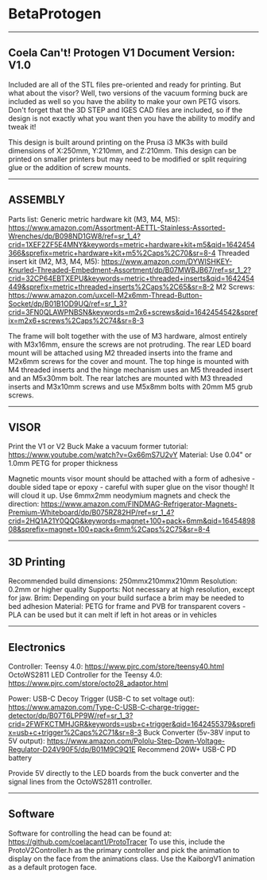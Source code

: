 # BetaProtogen

------------------------------------------
Coela Can't! Protogen V1
Document Version: V1.0
------------------------------------------

Included are all of the STL files pre-oriented and ready for printing. But what about the visor? Well, two versions of the vacuum forming buck are included as well so you have the ability to make your own PETG visors. Don't forget that the 3D STEP and IGES CAD files are included, so if the design is not exactly what you want then you have the ability to modify and tweak it!

This design is built around printing on the Prusa i3 MK3s with build dimensions of X:250mm, Y:210mm, and Z:210mm. This design can be printed on smaller printers but may need to be modified or split requiring glue or the addition of screw mounts.

------------------------------------------
ASSEMBLY
------------------------------------------
Parts list:
Generic metric hardware kit (M3, M4, M5): https://www.amazon.com/Assortment-AETTL-Stainless-Assorted-Wrenches/dp/B098ND1GW8/ref=sr_1_4?crid=1XEF2ZF5E4MNY&keywords=metric+hardware+kit+m5&qid=1642454366&sprefix=metric+hardware+kit+m5%2Caps%2C70&sr=8-4
Threaded insert kit (M2, M3, M4, M5): https://www.amazon.com/DYWISHKEY-Knurled-Threaded-Embedment-Assortment/dp/B07MWBJB67/ref=sr_1_2?crid=32CP64EBTXEPU&keywords=metric+threaded+inserts&qid=1642454449&sprefix=metric+threaded+inserts%2Caps%2C65&sr=8-2
M2 Screws: https://www.amazon.com/uxcell-M2x6mm-Thread-Button-Socket/dp/B01B1OD9UQ/ref=sr_1_3?crid=3FN0QLAWPNBSN&keywords=m2x6+screws&qid=1642454542&sprefix=m2x6+screws%2Caps%2C74&sr=8-3

The frame will bolt together with the use of M3 hardware, almost entirely with M3x16mm, ensure the screws are not protruding.
The rear LED board mount will be attached using M2 threaded inserts into the frame and M2x6mm screws for the cover and mount.
The top hinge is mounted with M4 threaded inserts and the hinge mechanism uses an M5 threaded insert and an M5x30mm bolt.
The rear latches are mounted with M3 threaded inserts and M3x10mm screws and use M5x8mm bolts with 20mm M5 grub screws.


------------------------------------------
VISOR
------------------------------------------
Print the V1 or V2 Buck
Make a vacuum former tutorial: https://www.youtube.com/watch?v=Gx66mS7U2vY
Material: Use 0.04" or 1.0mm PETG for proper thickness 

Magnetic mounts visor mount should be attached with a form of adhesive - double sided tape or epoxy - careful with super glue on the visor though! It will cloud it up. Use 6mmx2mm neodymium magnets and check the direction: https://www.amazon.com/FINDMAG-Refrigerator-Magnets-Premium-Whiteboard/dp/B075RZ82HP/ref=sr_1_4?crid=2HQ1A21Y0QQG&keywords=magnet+100+pack+6mm&qid=1645489808&sprefix=magnet+100+pack+6mm%2Caps%2C75&sr=8-4


------------------------------------------
3D Printing
------------------------------------------
Recommended build dimensions: 250mmx210mmx210mm
Resolution: 0.2mm or higher quality
Supports: Not necessary at high resolution, except for jaw.
Brim: Depending on your build surface a brim may be needed to bed adhesion
Material: PETG for frame and PVB for transparent covers - PLA can be used but it can melt if left in hot areas or in vehicles


------------------------------------------
Electronics
------------------------------------------
Controller:
Teensy 4.0: https://www.pjrc.com/store/teensy40.html
OctoWS2811 LED Controller for the Teensy 4.0: https://www.pjrc.com/store/octo28_adaptor.html

Power: 
USB-C Decoy Trigger (USB-C to set voltage out): https://www.amazon.com/Type-C-USB-C-charge-trigger-detector/dp/B07T6LPP9W/ref=sr_1_3?crid=2FWFKCTMHJGR&keywords=usb+c+trigger&qid=1642455379&sprefix=usb+c+trigger%2Caps%2C71&sr=8-3
Buck Converter (5v-38V input to 5V output): https://www.amazon.com/Pololu-Step-Down-Voltage-Regulator-D24V90F5/dp/B01M9C9Q1E
Recommend 20W+ USB-C PD battery

Provide 5V directly to the LED boards from the buck converter and the signal lines from the OctoWS2811 controller.

------------------------------------------
Software
------------------------------------------
Software for controlling the head can be found at: https://github.com/coelacant1/ProtoTracer
To use this, include the ProtoV2Controller.h as the primary controller and pick the animation to display on the face from the animations class. Use the KaiborgV1 animation as a default protogen face.
